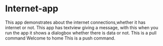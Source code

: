 # Internet-app
This app demonstrates  about the internet connections,whether it has internet or not.
This app has textview giving a message,
with this when you run the app it shows a dialogbox whether there is data or not.
This is a pull command
Welcome to home
This is a push command.
